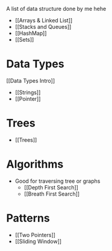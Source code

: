 A list of data structure done by me hehe
* [[Arrays & Linked List]]
* [[Stacks and Queues]]
* [[HashMap]]
* [[Sets]]
# Data Types
[[Data Types Intro]]
* [[Strings]]
* [[Pointer]]
# Trees
* [[Trees]]
# Algorithms
* Good for traversing tree or graphs 
	* [[Depth First Search]]
	* [[Breath First Search]]
# Patterns
* [[Two Pointers]]
* [[Sliding Window]]



